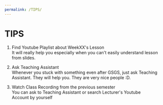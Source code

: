 ```yaml
---
permalink: /TIPS/
---
```


# TIPS

1. Find Youtube Playlist about WeekXX's Lesson<br>
It will really help you especially when you can't easily understand lesson from slides.

2. Ask Teaching Assistant<br>
Whenever you stuck with something even after GSGS, just ask Teaching Assistant. They will help you. They are very nice people :D.

3. Watch Class Recording from the previous semester<br>
You can ask to Teaching Assistant or search Lecturer's Youtube Account by yourself

